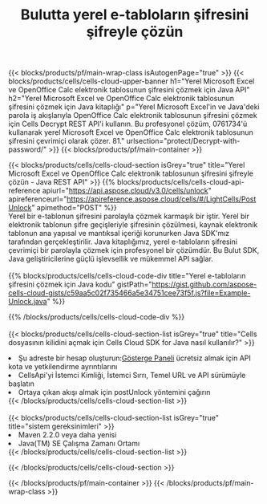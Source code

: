 ﻿---
title:  Bulutta yerel e-tabloların şifresini şifreyle çözün
description:  Microsoft Excel ve OpenOffice Calc kilidini açmak için Bulut API'leri ve SDK'lar. E-tabloların şifresi Cells Bulut API tarafından çözülür. SDK, çeşitli geliştirme dillerini destekler. Bunlar arasında Android, C#, Go, Java, NodeJS, Perl, PHP, Python, Ruby ve Swift bulunur.
---
{{< blocks/products/pf/main-wrap-class isAutogenPage="true" >}}
{{< blocks/products/cells/cells-cloud-upper-banner h1="Yerel Microsoft Excel ve OpenOffice Calc elektronik tablosunun şifresini çözmek için Java API" h2="Yerel Microsoft Excel ve OpenOffice Calc elektronik tablosunun şifresini çözmek için Java kitaplığı" p="Yerel Microsoft Excel\'in ve Java\'deki parola iş akışlarıyla OpenOffice Calc elektronik tablosunun şifresini çözmek için Cells Decrypt REST API\'i kullanın. Bu profesyonel çözüm, 0761734\'ü kullanarak yerel Microsoft Excel ve OpenOffice Calc elektronik tablosunun şifresini çevrimiçi olarak çözer. 81." urlsection="protect/Decrypt-with-password/" >}}
{{< blocks/products/pf/main-container >}}

{{< blocks/products/cells/cells-cloud-section isGrey="true" title="Yerel Microsoft Excel ve OpenOffice Calc elektronik tablosunun şifresini şifreyle çözün - Java REST API" >}}
{{% blocks/products/cells/cells-cloud-api-reference apiurl="https://api.aspose.cloud/v3.0/cells/unlock" apireferenceurl="https://apireference.aspose.cloud/cells/#/LightCells/PostUnlock" apimethod="POST" %}}
<br/>
Yerel bir e-tablonun şifresini parolayla çözmek karmaşık bir iştir. Yerel bir elektronik tablonun şifre geçişleriyle şifresinin çözülmesi, kaynak elektronik tablonun ana yapısal ve mantıksal içeriği korunurken Java SDK'mız tarafından gerçekleştirilir. Java kitaplığımız, yerel e-tabloların şifresini çevrimiçi bir parolayla çözmek için profesyonel bir çözümdür. Bu Bulut SDK, Java geliştiricilerine güçlü işlevsellik ve mükemmel API sağlar.
<br/>
<br/>
{{% blocks/products/cells/cells-cloud-code-div title="Yerel e-tabloların şifresini çözmek için Java kodu" gistPath="https://gist.github.com/aspose-cells-cloud-gists/c59aa5c02f735466a5e34751cee73f5f.js?file=Example-Unlock.java" %}}
  
{{% /blocks/products/cells/cells-cloud-code-div %}}
<br/>
<br/>
{{< blocks/products/cells/cells-cloud-section-list isGrey="true" title="Cells dosyasının kilidini açmak için Cells Cloud SDK for Java nasıl kullanılır?" >}}
<li> Şu adreste bir hesap oluşturun:<a href="https://dashboard.aspose.cloud/">Gösterge Paneli</a> ücretsiz almak için API kota ve yetkilendirme ayrıntılarını</li>
<li>CellsApi'yi İstemci Kimliği, İstemci Sırrı, Temel URL ve API sürümüyle başlatın</li>
<li>Ortaya çıkan akışı almak için postUnlock yöntemini çağırın</li>
{{< /blocks/products/cells/cells-cloud-section-list >}}
<br/>
<br/>
{{< blocks/products/cells/cells-cloud-section-list isGrey="true" title="sistem gereksinimleri" >}}
<li>Maven 2.2.0 veya daha yenisi</li>
<li>Java(TM) SE Çalışma Zamanı Ortamı</li>
{{< /blocks/products/cells/cells-cloud-section-list >}}

{{< /blocks/products/cells/cells-cloud-section >}}

{{< /blocks/products/pf/main-container >}}
{{< /blocks/products/pf/main-wrap-class >}}
